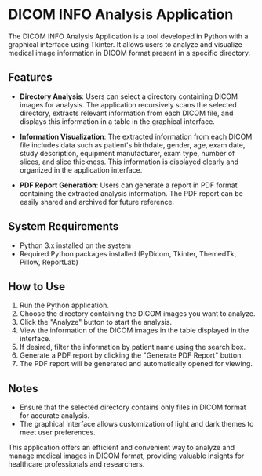 # DICOM INFO Analysis Application

The DICOM INFO Analysis Application is a tool developed in Python with a graphical interface using Tkinter. It allows users to analyze and visualize medical image information in DICOM format present in a specific directory.

## Features

- **Directory Analysis**: Users can select a directory containing DICOM images for analysis. The application recursively scans the selected directory, extracts relevant information from each DICOM file, and displays this information in a table in the graphical interface.

- **Information Visualization**: The extracted information from each DICOM file includes data such as patient's birthdate, gender, age, exam date, study description, equipment manufacturer, exam type, number of slices, and slice thickness. This information is displayed clearly and organized in the application interface.

- **PDF Report Generation**: Users can generate a report in PDF format containing the extracted analysis information. The PDF report can be easily shared and archived for future reference.

## System Requirements

- Python 3.x installed on the system
- Required Python packages installed (PyDicom, Tkinter, ThemedTk, Pillow, ReportLab)

## How to Use

1. Run the Python application.
2. Choose the directory containing the DICOM images you want to analyze.
3. Click the "Analyze" button to start the analysis.
4. View the information of the DICOM images in the table displayed in the interface.
5. If desired, filter the information by patient name using the search box.
6. Generate a PDF report by clicking the "Generate PDF Report" button.
7. The PDF report will be generated and automatically opened for viewing.

## Notes

- Ensure that the selected directory contains only files in DICOM format for accurate analysis.
- The graphical interface allows customization of light and dark themes to meet user preferences.

This application offers an efficient and convenient way to analyze and manage medical images in DICOM format, providing valuable insights for healthcare professionals and researchers.


